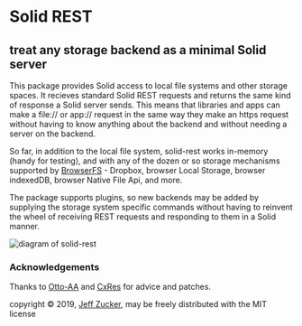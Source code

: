 # Solid REST

## treat any storage backend as a minimal Solid server

<!--
[![NPM](https://nodei.co/npm/solid-rest.png)](https://nodei.co/npm/solid-rest/)
-->

This package provides Solid access to local file systems and other storage spaces. It recieves standard Solid REST requests and returns the same kind of response a Solid server sends.  This means that libraries and apps can make a file:// or app:// request in the same way they make an https request without having to know anything about the backend and without needing a server on the backend.

So far, in addition to the local file system, solid-rest works in-memory (handy for testing), and with any of the dozen or so storage mechanisms supported by [BrowserFS](https://github.com/jvilk/BrowserFS) - Dropbox, browser Local Storage, browser indexedDB, browser Native File Api, and more.

The package supports plugins, so new backends may be added by supplying the storage system specific commands without having to reinvent the wheel of receiving REST requests and responding to them in a Solid manner.

<img src="https://github.com/jeff-zucker/solid-rest/blob/master/solid-rest.png" alt="diagram of solid-rest">

### Acknowledgements

Thanks to [Otto-AA](https://github.com/Otto-AA) and [CxRes](https://github.com/CxRes) for advice and patches.

copyright &copy; 2019, [Jeff Zucker](https://github.com/jeff-zucker), may be freely distributed with the MIT license
